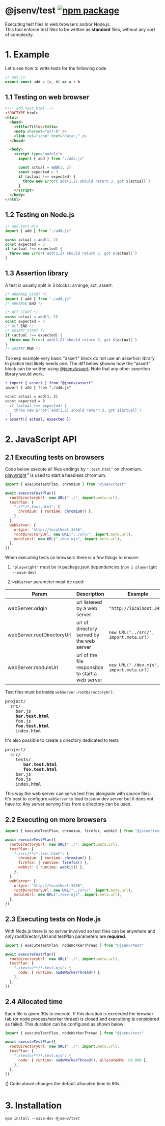 # @jsenv/test [![npm package](https://img.shields.io/npm/v/@jsenv/test.svg?logo=npm&label=package)](https://www.npmjs.com/package/@jsenv/test)

Executing test files in web browsers and/or Node.js.  
This tool enforce test files to be written as **standard** files, without any sort of complexity.

# 1. Example

Let's see how to write tests for the following code 

```js
// add.js
export const add = (a, b) => a + b
```

## 1.1 Testing on web browser

```html
<!-- add.test.html -->
<!DOCTYPE html>
<html>
  <head>
    <title>Title</title>
    <meta charset="utf-8" />
    <link rel="icon" href="data:," />
  </head>

  <body>
    <script type="module">
      import { add } from "./add.js"

      const actual = add(1, 2)
      const expected = 3
      if (actual !== expected) {
        throw new Error(`add(1,2) should return 3, got ${actual}`)
      }
    </script>
  </body>
</html>
```

## 1.2 Testing on Node.js

```js
// add.test.mjs
import { add } from "./add.js"

const actual = add(1, 2)
const expected = 3
if (actual !== expected) {
  throw new Error(`add(1,2) should return 3, got ${actual}`)
}
```

## 1.3 Assertion library

A test is usually split in 3 blocks: arrange, act, assert.

```js
/* ARRANGE_START */
import { add } from "./add.js"
/* ARRANGE_END */

/* ACT_START */
const actual = add(1, 2)
const expected = 3
/* ACT_END */
/* ASSERT_START */
if (actual !== expected) {
  throw new Error(`add(1,2) should return 3, got ${actual}`)
}
/* ASSERT_END */
```

To keep example very basic "assert" block do not use an assertion library.  
In pratice test likely needs one. The diff below showns how the "assert" block can be written using [@jsenv/assert](../assert). Note that any other assertion library would work.

```diff
+ import { assert } from "@jsenv/assert"
import { add } from "./add.js"

const actual = add(1, 2)
const expected = 3
- if (actual !== expected) {
-   throw new Error(`add(1,2) should return 3, got ${actual}`)
- }
+ assert({ actual, expected })
```

# 2. JavaScript API

## 2.1 Executing tests on browsers

Code below execute all files endings by `".test.html"` on chromium.  
[playwright](https://github.com/microsoft/playwright)<sup>↗</sup> is used to start a headless chromium.

```js
import { executeTestPlan, chromium } from "@jsenv/test"

await executeTestPlan({
  rootDirectoryUrl: new URL("../", import.meta.url),
  testPlan: {
    "./**/*.test.html": {
      chromium: { runtime: chromium() },
    },
  },
  webServer: {
    origin: "http://localhost:3456",
    rootDirectoryUrl: new URL("../src/", import.meta.url),
    moduleUrl: new URL("./dev.mjs", import.meta.url),
  },
})
```

When executing tests on browsers there is a few things to ensure:

1. `"playwright"` must be in package.json dependencies (`npm i playwright --save-dev`)

2. `webServer` parameter must be used:

| Param                      | Description                                       | Example                                 |
| -------------------------- | ------------------------------------------------- | --------------------------------------- |
| webServer.origin           | url listened by a web server                      | `"http://localhost:3456"`               |
| webServer.rootDirectoryUrl | url of directory served by the web server         | `new URL("../src/", import.meta.url)`   |
| webServer.moduleUrl        | url of the file responsible to start a web server | `new URL("./dev.mjs", import.meta.url)` |

Test files must be inside `webServer.rootDirectoryUrl`:

<pre>
project/
  src/
    bar.js
    <strong>bar.test.html</strong>
    foo.js
    <strong>foo.test.html</strong>
    index.html
</pre>

It's also possible to create a directory dedicated to tests

<pre>
project/
  src/
    tests/
       <strong>bar.test.html</strong>
       <strong>foo.test.html</strong>
    bar.js
    foo.js
    index.html
</pre>

This way the web server can serve test files alongside with source files.  
It's best to configure `webServer` to lead to jsenv dev server but it does not have to; Any server serving files from a directory can be used.

## 2.2 Executing on more browsers

```js
import { executeTestPlan, chromium, firefox, webkit } from "@jsenv/test"

await executeTestPlan({
  rootDirectoryUrl: new URL("../", import.meta.url),
  testPlan: {
    "./src/**/*.test.html": {
      chromium: { runtime: chromium() },
      firefox: { runtime: firefox() },
      webkit: { runtime: webkit() },
    },
  },
  webServer: {
    origin: "http://localhost:3456",
    rootDirectoryUrl: new URL("../src/", import.meta.url),
    moduleUrl: new URL("./dev.mjs", import.meta.url),
  },
})
```

## 2.3 Executing tests on Node.js

With Node.js there is no server involved so test files can be anywhere and only rootDirectoryUrl and testPlan parameters are **required**.

```js
import { executeTestPlan, nodeWorkerThread } from "@jsenv/test"

await executeTestPlan({
  rootDirectoryUrl: new URL("../", import.meta.url),
  testPlan: {
    "./tests/**/*.test.mjs": {
      node: { runtime: nodeWorkerThread() },
    },
  },
})
```

## 2.4 Allocated time

Each file is given 30s to execute.
If this duration is exceeded the browser tab (or node process/worker thread) is closed and executiong is considered as failed.
This duration can be configured as shown below:

```js
import { executeTestPlan, nodeWorkerThread } from "@jsenv/test"

await executeTestPlan({
  rootDirectoryUrl: new URL("../", import.meta.url),
  testPlan: {
    "./tests/**/*.test.mjs": {
      node: { runtime: nodeWorkerThread(), allocatedMs: 60_000 },
    },
  },
})
```

☝️ Code above changes the default allocated time to 60s.

# 3. Installation

```console
npm install --save-dev @jsenv/test
```
